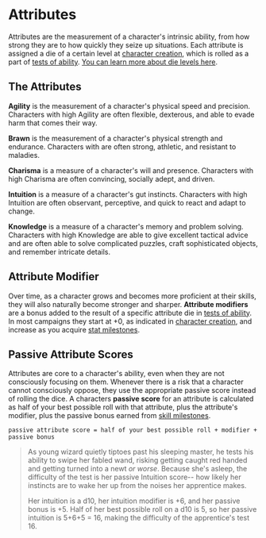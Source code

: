 # Attributes

Attributes are the measurement of a character's intrinsic ability, from how strong they are to how quickly they seize up situations. Each attribute is assigned a die of a certain level at [character creation](/character/), which is rolled as a part of [tests of ability](/character/tests/). [You can learn more about die levels here](/).



## The Attributes

**Agility** is the measurement of a character's physical speed and precision. Characters with high Agility are often flexible, dexterous, and able to evade harm that comes their way.

**Brawn** is the measurement of a character's physical strength and endurance. Characters with are often strong, athletic, and resistant to maladies.

**Charisma** is a measure of a character's will and presence. Characters with high Charisma are often convincing, socially adept, and driven.

**Intuition** is a measure of a character's gut instincts. Characters with high Intuition are often observant, perceptive, and quick to react and adapt to change. 

**Knowledge** is a measure of a character's memory and problem solving. Characters with high Knowledge are able to give excellent tactical advice and are often able to solve complicated puzzles, craft sophisticated objects, and remember intricate details.



## Attribute Modifier

Over time, as a character grows and becomes more proficient at their skills, they will also naturally become stronger and sharper. **Attribute modifiers** are a bonus added to the result of a specific attribute die in [tests of ability](/character/tests/). In most campaigns they start at +0, as indicated in [character creation](/character/), and increase as you acquire [stat milestones](/character/milestones/). 



## Passive Attribute Scores

Attributes are core to a character's ability, even when they are not consciously focusing on them. Whenever there is a risk that a character cannot consciously oppose, they use the appropriate passive score instead of rolling the dice. A characters **passive score** for an attribute is calculated as half of your best possible roll with that attribute, plus the attribute's modifier, plus the passive bonus earned from [skill milestones](/character/milestones/).

`passive attribute score = half of your best possible roll + modifier + passive bonus`

> As young wizard quietly tiptoes past his sleeping master, he tests his ability to swipe her fabled wand, risking getting caught red handed and getting turned into a newt _or worse_. Because she's asleep, the difficulty of the test is her passive Intuition score-- how likely her instincts are to wake her up from the noises her apprentice makes.
>
> Her intuition is a d10, her intuition modifier is +6, and her passive bonus is +5. Half of her best possible roll on a d10 is 5, so her passive intuition is 5+6+5 = 16, making the difficulty of the apprentice's test 16.
